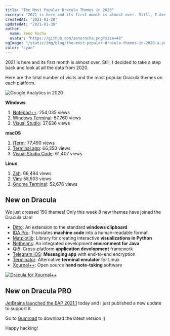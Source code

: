 ```yaml
---
title: "The Most Popular Dracula Themes in 2020"
excerpt: "2021 is here and its first month is almost over. Still, I decided to take a step back and look at all the data from 2020."
createdAt: "2021-01-28"
updatedAt: "2021-01-30"
author:
  name: Zeno Rocha
  avatar: "https://github.com/zenorocha.png?size=48"
ogImage: "/static/img/blog/the-most-popular-dracula-themes-in-2020-a.png"
color: "cyan"
---
```


2021 is here and its first month is almost over. Still, I decided to take a step back and look at all the data from 2020.

Here are the total number of visits and the most popular Dracula themes on each platform.

![Google Analytics in 2020](/static/img/blog/the-most-popular-dracula-themes-in-2020-a.png)

**Windows**
1. [Notepad++](/notepad-plus-plus): 254,035 views
2. [Windows Terminal](/windows-terminal): 57,760 views
3. [Visual Studio](/visual-studio): 37,636 views

**macOS**
1. [iTerm](/iterm): 77,490 views
2. [Terminal.app](/terminal): 66,350 views
3. [Visual Studio Code](/visual-studio-code): 61,407 views

**Linux**
1. [Zsh](/zsh): 66,494 views
2. [Vim](/vim): 58,503 views
3. [Gnome Terminal](/gnome-terminal): 52,676 views

## New on Dracula

We just crossed 150 themes! Only this week 8 new themes have joined the Dracula clan!

* [Ditto](/ditto): An extension to the standard **windows clipboard**
* [IDA Pro](/ida): Translates **machine code** into a human-readable format
* [Matplotlib](/matplotlib): Library for creating interactive **visualizations in Python**
* [Netbeans](/netbeans): An integrated development **environment for Java**
* [Qt5](/qt5): Cross-platform **application development** framework
* [Telegram iOS](/telegram-ios): **Messaging app** with end-to-end encryption
* [Terminator](/terminator): Alternative **terminal emulator** for Linux
* [Xournal++](/xournalpp): Open source **hand note-taking** software

[![Dracula for Xournal++](/static/img/blog/the-most-popular-dracula-themes-in-2020-b.png)](/xournalpp)

## New on Dracula PRO

[JetBrains launched the EAP 2021.1](https://blog.jetbrains.com/idea/2021/01/intellij-idea-2021-1-eap-1/) today and I just published a new update to support it.

Go to [Gumroad](https://gumroad.com) to download the latest version ;)

Happy hacking!
